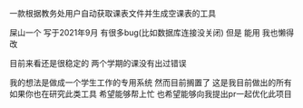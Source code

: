 一款根据教务处用户自动获取课表文件并生成空课表的工具

屎山一个 写于2021年9月 有很多bug(比如数据库连接没关闭) 但是 能用 我也懒得改

目前来看还是很稳定的 两个学期的课没有出过错误

我的想法是做成一个学生工作的专用系统 然而目前搁置了 这是我目前做出的所有
如果你也在研究此类工具 希望能够帮上忙 也希望能够向我提出pr一起优化此项目